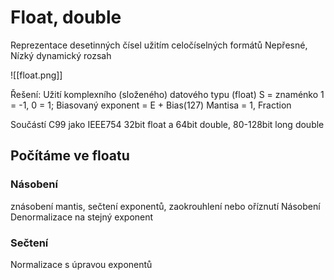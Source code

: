 # Float, double
Reprezentace desetinných čísel užitím celočíselných formátů
Nepřesné, Nízký dynamický rozsah

![[float.png]]

Řešení:
Užití komplexního (složeného) datového typu (float)
S = znaménko 1 = -1, 0 = 1;
Biasovaný exponent = E + Bias(127)
Mantisa = 1, Fraction

Součástí C99 jako IEEE754
32bit float a 64bit double, 80-128bit long double

## Počítáme ve floatu
### Násobení
znásobení mantis, sečtení exponentů, zaokrouhlení nebo oříznutí
Násobení
Denormalizace na stejný exponent

### Sečtení
Normalizace s úpravou exponentů